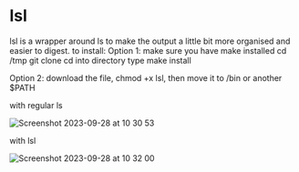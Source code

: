 # lsl

lsl is a wrapper around ls to make the output a little bit more organised and easier to digest.
to install:
Option 1:
make sure you have make installed
cd /tmp
git clone
cd into directory
type make install

Option 2:
download the file, chmod +x lsl, then move it to /bin or another $PATH


with regular ls

![Screenshot 2023-09-28 at 10 30 53](https://github.com/nightintoxicated/lsl/assets/50459012/6f4e9c90-32f3-4bd0-b62b-27a5c288b913)


with lsl

![Screenshot 2023-09-28 at 10 32 00](https://github.com/nightintoxicated/lsl/assets/50459012/30721af6-f269-45ea-9b10-80a012010d23)
